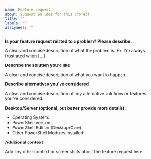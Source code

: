 ```yaml
---
name: Feature request
about: Suggest an idea for this project
title: ""
labels: ""
assignees: ""
---
```


**Is your feature request related to a problem? Please describe.**

A clear and concise description of what the problem is. Ex. I'm always frustrated when [...]

**Describe the solution you'd like**

A clear and concise description of what you want to happen.

**Describe alternatives you've considered**

A clear and concise description of any alternative solutions or features you've considered.

**Desktop/Server (optional, but better provide more details):**

- Operating System:
- PowerShell version:
- PowerShell Edition (Desktop/Core):
- Other PowerShell Modules installed:

**Additional context**

Add any other context or screenshots about the feature request here.

